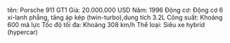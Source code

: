 tên: Porsche 911 GT1
Giá: 20.000.000 USD
Năm: 1996
Động cơ: Động cơ 6 xi-lanh phẳng, tăng áp kép            (twin-turbo),dung tích 3.2L
Công suất: Khoảng 600 mã lực
Tốc độ tối đa: Khoảng 308 km/h
Thể loại: Siêu xe hybrid (hypercar)
